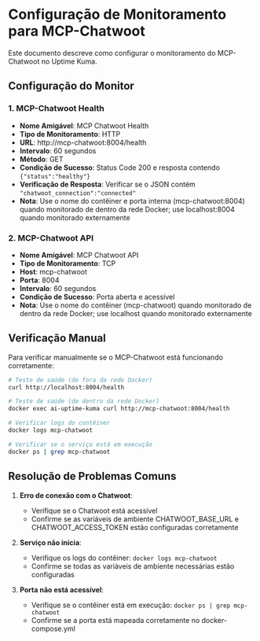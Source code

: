 # Configuração de Monitoramento para MCP-Chatwoot

Este documento descreve como configurar o monitoramento do MCP-Chatwoot no Uptime Kuma.

## Configuração do Monitor

### 1. MCP-Chatwoot Health

- **Nome Amigável**: MCP Chatwoot Health
- **Tipo de Monitoramento**: HTTP
- **URL**: http://mcp-chatwoot:8004/health
- **Intervalo**: 60 segundos
- **Método**: GET
- **Condição de Sucesso**: Status Code 200 e resposta contendo `{"status":"healthy"}`
- **Verificação de Resposta**: Verificar se o JSON contém `"chatwoot_connection":"connected"`
- **Nota**: Use o nome do contêiner e porta interna (mcp-chatwoot:8004) quando monitorado de dentro da rede Docker; use localhost:8004 quando monitorado externamente

### 2. MCP-Chatwoot API

- **Nome Amigável**: MCP Chatwoot API
- **Tipo de Monitoramento**: TCP
- **Host**: mcp-chatwoot
- **Porta**: 8004
- **Intervalo**: 60 segundos
- **Condição de Sucesso**: Porta aberta e acessível
- **Nota**: Use o nome do contêiner (mcp-chatwoot) quando monitorado de dentro da rede Docker; use localhost quando monitorado externamente

## Verificação Manual

Para verificar manualmente se o MCP-Chatwoot está funcionando corretamente:

```bash
# Teste de saúde (de fora da rede Docker)
curl http://localhost:8004/health

# Teste de saúde (de dentro da rede Docker)
docker exec ai-uptime-kuma curl http://mcp-chatwoot:8004/health

# Verificar logs do contêiner
docker logs mcp-chatwoot

# Verificar se o serviço está em execução
docker ps | grep mcp-chatwoot
```

## Resolução de Problemas Comuns

1. **Erro de conexão com o Chatwoot**:
   - Verifique se o Chatwoot está acessível
   - Confirme se as variáveis de ambiente CHATWOOT_BASE_URL e CHATWOOT_ACCESS_TOKEN estão configuradas corretamente

2. **Serviço não inicia**:
   - Verifique os logs do contêiner: `docker logs mcp-chatwoot`
   - Confirme se todas as variáveis de ambiente necessárias estão configuradas

3. **Porta não está acessível**:
   - Verifique se o contêiner está em execução: `docker ps | grep mcp-chatwoot`
   - Confirme se a porta está mapeada corretamente no docker-compose.yml
